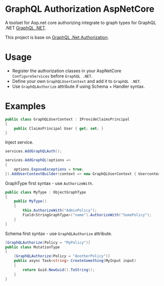 # GraphQL Authorization AspNetCore

A toolset for Asp.net core authorizing integrate to graph types for GraphQL .NET [GraphQL .NET](https://github.com/graphql-dotnet/graphql-dotnet).

This project is base on [GraphQL .Net Authorization](https://github.com/graphql-dotnet/authorization).

# Usage

* Register the authorization classes in your AspNetCore `ConfigureServices` before `GraphQL .NET`.
* Define your own `GraphQLUserContext` and add it to `GraphQL .NET`.
* Use `GraphQLAuthorize` attribute if using Schema + Handler syntax.

# Examples

```csharp
public class GraphQLUserContext : IProvideClaimsPrincipal
{
    public ClaimsPrincipal User { get; set; }
}
```

Inject service.
```csharp
services.AddGraphQLAuth();

services.AddGraphQL(options =>
{
    options.ExposeExceptions = true;
}).AddUserContextBuilder(context => new GraphQLUserContext { Usercontext.User });
```

GraphType first syntax - use `AuthorizeWith`.

```csharp
public class MyType : ObjectGraphType
{
    public MyType()
    {
        this.AuthorizeWith("AdminPolicy");
        Field<StringGraphType>("name").AuthorizeWith("SomePolicy");
    }
}
```

Schema first syntax - use `GraphQLAuthorize` attribute.

```csharp
[GraphQLAuthorize(Policy = "MyPolicy")]
public class MutationType
{
    [GraphQLAuthorize(Policy = "AnotherPolicy")]
    public async Task<string> CreateSomething(MyInput input)
    {
        return Guid.NewGuid().ToString();
    }
}
```

